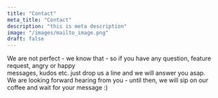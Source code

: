 ```yaml
---
title: "Contact"
meta_title: "Contact"
description: "this is meta description"
image: "/images/mailto_image.png"
draft: false
---
```


We are not perfect - we know that - so if you have any question, feature request, angry or happy  
messages, kudos etc. just drop us a line and we will answer you asap.  
We are looking forward hearing from you - until then, we will sip on our coffee and wait for your message :)
